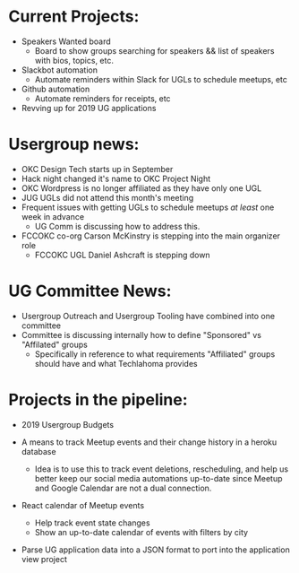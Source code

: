 # Current Projects:  

- Speakers Wanted board  
  - Board to show groups searching for speakers && list of speakers with bios, topics, etc.  
- Slackbot automation  
  - Automate reminders within Slack for UGLs to schedule meetups, etc  
- Github automation
  - Automate reminders for receipts, etc  
- Revving up for 2019 UG applications

# Usergroup news:  

- OKC Design Tech starts up in September  
- Hack night changed it's name to OKC Project Night  
- OKC Wordpress is no longer affiliated as they have only one UGL  
- JUG UGLs did not attend this month's meeting  
- Frequent issues with getting UGLs to schedule meetups _at least_ one week in advance  
  - UG Comm is discussing how to address this.  
- FCCOKC co-org Carson McKinstry is stepping into the main organizer role
  - FCCOKC UGL Daniel Ashcraft is stepping down

# UG Committee News:  

- Usergroup Outreach and Usergroup Tooling have combined into one committee  
- Committee is discussing internally how to define "Sponsored" vs "Affilated" groups  
  - Specifically in reference to what requirements "Affiliated" groups should have and what Techlahoma provides  

# Projects in the pipeline:  
  
- 2019 Usergroup Budgets  

- A means to track Meetup events and their change history in a heroku database 
  - Idea is to use this to track event deletions, rescheduling, and help us better keep our social media automations up-to-date since Meetup and Google Calendar are not a dual connection.  

- React calendar of Meetup events  
  - Help track event state changes  
  - Show an up-to-date calendar of events with filters by city  

- Parse UG application data into a JSON format to port into the application view project
